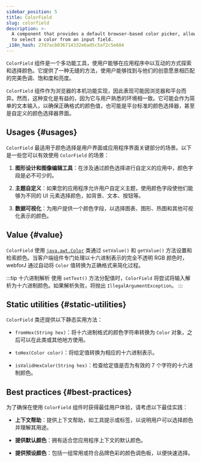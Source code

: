 ```yaml
---
sidebar_position: 5
title: ColorField
slug: colorfield
description: >-
  A component that provides a default browser-based color picker, allowing users
  to select a color from an input field.
_i18n_hash: 27d7acb036714332e6ad5c5af2c5e684
---
```

<DocChip chip='shadow' />
<DocChip chip='name' label="dwc-color-chooser" />
<DocChip chip='since' label='23.02' />
<JavadocLink type="foundation" location="com/webforj/component/field/ColorField" top='true'/>

<ParentLink parent="Field" />

`ColorField` 组件是一个多功能工具，使用户能够在应用程序中以互动的方式探索和选择颜色。它提供了一种无缝的方法，使用户能够找到与他们的创意愿景相匹配的完美色调、饱和度和亮度。

`ColorField` 组件作为浏览器的本机功能实现，因此表现可能因浏览器和平台而异。然而，这种变化是有益的，因为它与用户熟悉的环境相一致。它可能会作为简单的文本输入，以确保正确格式的颜色值，也可能是平台标准的颜色选择器，甚至是自定义的颜色选择器界面。

<ComponentDemo 
path='/webforj/colorfield?' 
javaE='https://raw.githubusercontent.com/webforj/webforj-documentation/refs/heads/main/src/main/java/com/webforj/samples/views/fields/colorfield/ColorFieldView.java'
cssURL='/css/fields/colorfield/colorFieldDemo.css'
height='300px'
/>

## Usages {#usages}

`ColorField` 最适用于颜色选择是用户界面或应用程序界面关键部分的场景。以下是一些您可以有效使用 `ColorField` 的场景：

1. **图形设计和图像编辑工具**：在涉及通过颜色选择进行自定义的应用中，颜色字段是必不可少的。

2. **主题自定义**：如果您的应用程序允许用户自定义主题，使用颜色字段使他们能够为不同的 UI 元素选择颜色，如背景、文本、按钮等。

3. **数据可视化**：为用户提供一个颜色字段，以选择图表、图形、热图和其他可视化表示的颜色。

## Value {#value}

`ColorField` 使用 [`java.awt.Color`](https://docs.oracle.com/en/java/javase/17/docs/api/java.desktop/java/awt/Color.html) 类通过 `setValue()` 和 `getValue()` 方法设置和检索颜色。当客户端组件专门处理以十六进制表示的完全不透明 RGB 颜色时，webforJ 通过自动将 `Color` 值转换为正确格式来简化过程。

:::tip 十六进制解析
使用 `setText()` 方法分配值时，`ColorField` 将尝试将输入解析为十六进制颜色。如果解析失败，将抛出 `IllegalArgumentException`。
:::

## Static utilities {#static-utilities}

`ColorField` 类还提供以下静态实用方法：

- `fromHex(String hex)`：将十六进制格式的颜色字符串转换为 `Color` 对象，之后可以在此类或其他地方使用。

- `toHex(Color color)`：将给定值转换为相应的十六进制表示。

- `isValidHexColor(String hex)`：检查给定值是否为有效的 7 个字符的十六进制颜色。

## Best practices {#best-practices}

为了确保在使用 `ColorField` 组件时获得最佳用户体验，请考虑以下最佳实践：

- **上下文帮助**：提供上下文帮助，如工具提示或标签，以说明用户可以选择颜色并理解其用途。

- **提供默认颜色**：拥有适合您应用程序上下文的默认颜色。

- **提供预设颜色**：包括一组常用或符合品牌色彩的颜色调色板，以便快速选择。
